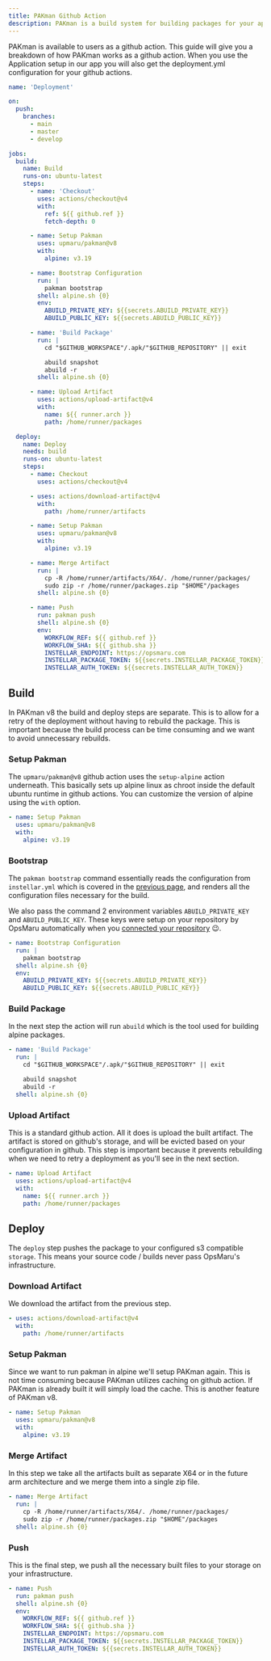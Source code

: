```yaml
---
title: PAKman Github Action
description: PAKman is a build system for building packages for your application.
---
```


PAKman is available to users as a github action. This guide will give you a breakdown of how PAKman works as a github action. When you use the Application setup in our app you will also get the deployment.yml configuration for your github actions.

```yaml title=".github/workflows/deployment.yml"
name: 'Deployment'

on:
  push:
    branches:
      - main
      - master
      - develop

jobs:
  build:
    name: Build
    runs-on: ubuntu-latest
    steps:
      - name: 'Checkout'
        uses: actions/checkout@v4
        with:
          ref: ${{ github.ref }}
          fetch-depth: 0

      - name: Setup Pakman
        uses: upmaru/pakman@v8
        with:
          alpine: v3.19

      - name: Bootstrap Configuration
        run: |
          pakman bootstrap
        shell: alpine.sh {0}
        env:
          ABUILD_PRIVATE_KEY: ${{secrets.ABUILD_PRIVATE_KEY}}
          ABUILD_PUBLIC_KEY: ${{secrets.ABUILD_PUBLIC_KEY}}

      - name: 'Build Package'
        run: |
          cd "$GITHUB_WORKSPACE"/.apk/"$GITHUB_REPOSITORY" || exit

          abuild snapshot
          abuild -r
        shell: alpine.sh {0}

      - name: Upload Artifact
        uses: actions/upload-artifact@v4
        with:
          name: ${{ runner.arch }}
          path: /home/runner/packages

  deploy:
    name: Deploy
    needs: build
    runs-on: ubuntu-latest
    steps: 
      - name: Checkout
        uses: actions/checkout@v4

      - uses: actions/download-artifact@v4
        with: 
          path: /home/runner/artifacts

      - name: Setup Pakman
        uses: upmaru/pakman@v8
        with:
          alpine: v3.19

      - name: Merge Artifact
        run: |
          cp -R /home/runner/artifacts/X64/. /home/runner/packages/
          sudo zip -r /home/runner/packages.zip "$HOME"/packages
        shell: alpine.sh {0}

      - name: Push
        run: pakman push
        shell: alpine.sh {0}
        env:
          WORKFLOW_REF: ${{ github.ref }}
          WORKFLOW_SHA: ${{ github.sha }}
          INSTELLAR_ENDPOINT: https://opsmaru.com
          INSTELLAR_PACKAGE_TOKEN: ${{secrets.INSTELLAR_PACKAGE_TOKEN}}
          INSTELLAR_AUTH_TOKEN: ${{secrets.INSTELLAR_AUTH_TOKEN}}
```

## Build

In PAKman v8 the build and deploy steps are separate. This is to allow for a retry of the deployment without having to rebuild the package. This is important because the build process can be time consuming and we want to avoid unnecessary rebuilds.

### Setup Pakman

The `upmaru/pakman@v8` github action uses the `setup-alpine` action underneath. This basically sets up alpine linux as chroot inside the default ubuntu runtime in github actions. You can customize the version of alpine using the `with` option.

```yaml
- name: Setup Pakman
  uses: upmaru/pakman@v8
  with:
    alpine: v3.19
```

### Bootstrap

The `pakman bootstrap` command essentially reads the configuration from `instellar.yml` which is covered in the [previous page](/docs/build/pakman/), and renders all the configuration files necessary for the build.

We also pass the command 2 environment variables `ABUILD_PRIVATE_KEY` and `ABUILD_PUBLIC_KEY`. These keys were setup on your repository by OpsMaru automatically when you [connected your repository](/docs/application/connect-repository/) 😉.

```yaml
- name: Bootstrap Configuration
  run: |
    pakman bootstrap
  shell: alpine.sh {0}
  env:
    ABUILD_PRIVATE_KEY: ${{secrets.ABUILD_PRIVATE_KEY}}
    ABUILD_PUBLIC_KEY: ${{secrets.ABUILD_PUBLIC_KEY}}
```

### Build Package

In the next step the action will run `abuild` which is the tool used for building alpine packages.


```yaml
- name: 'Build Package'
  run: |
    cd "$GITHUB_WORKSPACE"/.apk/"$GITHUB_REPOSITORY" || exit

    abuild snapshot
    abuild -r
  shell: alpine.sh {0}
```

### Upload Artifact

This is a standard github action. All it does is upload the built artifact. The artifact is stored on github's storage, and will be evicted based on your configuration in github. This step is important because it prevents rebuilding when we need to retry a deployment as you'll see in the next section.

```yaml
- name: Upload Artifact
  uses: actions/upload-artifact@v4
  with:
    name: ${{ runner.arch }}
    path: /home/runner/packages
```

## Deploy

The `deploy` step pushes the package to your configured s3 compatible `storage`. This means your source code / builds never pass OpsMaru's infrastructure.

### Download Artifact

We download the artifact from the previous step.

```yaml
- uses: actions/download-artifact@v4
  with:
    path: /home/runner/artifacts
```

### Setup Pakman

Since we want to run pakman in alpine we'll setup PAKman again. This is not time consuming because PAKman utilizes caching on github action. If PAKman is already built it will simply load the cache. This is another feature of PAKman v8.

```yaml
- name: Setup Pakman
  uses: upmaru/pakman@v8
  with:
    alpine: v3.19
```

### Merge Artifact

In this step we take all the artifacts built as separate X64 or in the future arm architecture and we merge them into a single zip file.

```yaml
- name: Merge Artifact
  run: |
    cp -R /home/runner/artifacts/X64/. /home/runner/packages/
    sudo zip -r /home/runner/packages.zip "$HOME"/packages
  shell: alpine.sh {0}
```

### Push

This is the final step, we push all the necessary built files to your storage on your infrastructure.

```yaml
- name: Push
  run: pakman push
  shell: alpine.sh {0}
  env:
    WORKFLOW_REF: ${{ github.ref }}
    WORKFLOW_SHA: ${{ github.sha }}
    INSTELLAR_ENDPOINT: https://opsmaru.com
    INSTELLAR_PACKAGE_TOKEN: ${{secrets.INSTELLAR_PACKAGE_TOKEN}}
    INSTELLAR_AUTH_TOKEN: ${{secrets.INSTELLAR_AUTH_TOKEN}}
```


